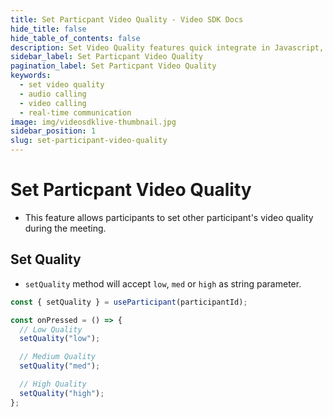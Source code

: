 ```yaml
---
title: Set Particpant Video Quality - Video SDK Docs
hide_title: false
hide_table_of_contents: false
description: Set Video Quality features quick integrate in Javascript, React JS, Android, IOS, React Native, Flutter with Video SDK to add live video & audio conferencing to your applications.
sidebar_label: Set Particpant Video Quality
pagination_label: Set Particpant Video Quality
keywords:
  - set video quality
  - audio calling
  - video calling
  - real-time communication
image: img/videosdklive-thumbnail.jpg
sidebar_position: 1
slug: set-participant-video-quality
---
```


# Set Particpant Video Quality

- This feature allows participants to set other participant's video quality during the meeting.

## Set Quality

- `setQuality` method will accept `low`, `med` or `high` as string parameter.

```js
const { setQuality } = useParticipant(participantId);

const onPressed = () => {
  // Low Quality
  setQuality("low");

  // Medium Quality
  setQuality("med");

  // High Quality
  setQuality("high");
};
```
